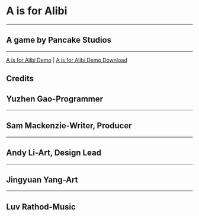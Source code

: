 # A is for Alibi
---
## A game by Pancake Studios
---
[A is for Alibi Demo](AisforAlibi/AisforAlibi_Tech_Demo/AisforAlibi_Web/www/index.html)
|
[A is for Alibi Demo Download](AisForAlibi/AisforAlibi_Windows.7z)

## Credits
## Yuzhen Gao-Programmer
---
## Sam Mackenzie-Writer, Producer
---
## Andy Li-Art, Design Lead
---
## Jingyuan Yang-Art
---
## Luv Rathod-Music
